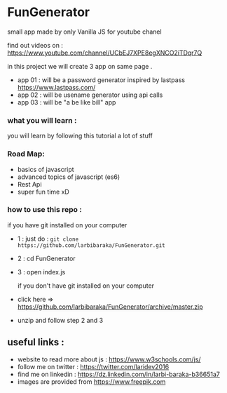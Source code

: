 # FunGenerator
small app made by only Vanilla JS for youtube chanel

find out videos on : <https://www.youtube.com/channel/UCbEJ7XPE8egXNCO2iTDqr7Q>

in this project we will create 3 app on same page .
* app 01 : will be a password generator inspired by lastpass <https://www.lastpass.com/>
* app 02 : will be usename generator using api calls 
* app 03 : will be "a be like bill" app 

### what you will learn : 
you will learn by following this tutorial a lot of stuff
### Road Map:
* basics of javascript 
* advanced topics of javascript (es6)
* Rest Api
* super fun time xD

### how to use this repo :
  if you have git installed on your computer  
- 1 : just do : `git clone https://github.com/larbibaraka/FunGenerator.git`
- 2 : cd FunGenerator
- 3 : open index.js

  if you don't have git installed on your computer 
- click here => <https://github.com/larbibaraka/FunGenerator/archive/master.zip> 
- unzip and follow step 2 and 3 

## useful links :
- website to read more about js : <https://www.w3schools.com/js/>
- follow me on twitter : <https://twitter.com/laridev2016>
- find me on linkedin  : <https://dz.linkedin.com/in/larbi-baraka-b36651a7>   
- images are provided from <https://www.freepik.com>

